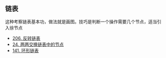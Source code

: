 
## 链表

这种考察链表基本功，做法就是画图。技巧是判断一个操作需要几个节点，适当引入徐节点
- [206. 反转链表](https://leetcode-cn.com/problems/reverse-linked-list/)
- [24. 两两交换链表中的节点](https://leetcode-cn.com/problems/swap-nodes-in-pairs/)
- [141. 环形链表](https://leetcode-cn.com/problems/linked-list-cycle/)